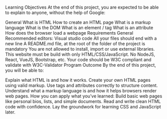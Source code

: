 Learning Objectives
At the end of this project, you are expected to be able to explain to anyone, without the help of Google:

General
What is HTML
How to create an HTML page
What is a markup language
What is the DOM
What is an element / tag
What is an attribute
How does the browser load a webpage
Requirements
General
Recommended editors: Visual studio code
All your files should end with a new line
A README.md file, at the root of the folder of the project is mandatory
You are not allowed to install, import or use external libraries. This website must be build with only HTML/CSS/JavaScript. No NodeJS, React, VueJS, Bootstrap, etc.
Your code should be W3C compliant and validate with W3C-Validator
Program Outcome
By the end of this project, you will be able to:

Explain what HTML is and how it works.
Create your own HTML pages using valid markup.
Use tags and attributes correctly to structure content.
Understand what a markup language is and how it helps browsers render web pages.
How you can apply what you’ve learned:
Build basic web pages like personal bios, lists, and simple documents.
Read and write clean HTML code with confidence.
Lay the groundwork for learning CSS and JavaScript later.